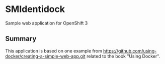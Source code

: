 # SMIdentidock
Sample web application for OpenShift 3

## Summary
This application is based on one example from https://github.com/using-docker/creating-a-simple-web-app.git
related to the book "Using Docker".

